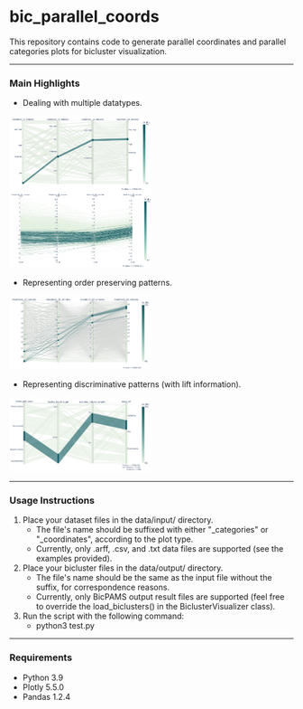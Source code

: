 # bic_parallel_coords

This repository contains code to generate parallel coordinates and parallel categories plots for bicluster visualization.

---
### Main Highlights

* Dealing with multiple datatypes.
<img src="./highlights/data_types.png" width=50% height=50%>

* Representing order preserving patterns.
<img src="./highlights/order_preserving.png" width=50% height=50%>

* Representing discriminative patterns (with lift information).
<img src="./highlights/discriminative.png" width=50% height=50%>

---

### Usage Instructions
1. Place your dataset files in the data/input/ directory.
    *  The file's name should be suffixed with either "_categories" or "_coordinates", according to the plot type.
    *  Currently, only .arff, .csv, and .txt data files are supported (see the examples provided).
2. Place your bicluster files in the data/output/ directory.
    * The file's name should be the same as the input file without the suffix, for correspondence reasons.
    * Currently, only BicPAMS output result files are supported (feel free to override the load_biclusters() in the BiclusterVisualizer class).
3. Run the script with the following command:
    * python3 test.py
 
---

### Requirements
* Python 3.9
* Plotly 5.5.0
* Pandas 1.2.4

